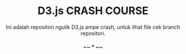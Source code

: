 <center>
<h1>D3.js CRASH COURSE</h1>

Ini adalah repositori ngulik D3.js ampe crash, untuk lihat file cek branch repositori.

<h4>~~ * ~~</h4>
</center>



